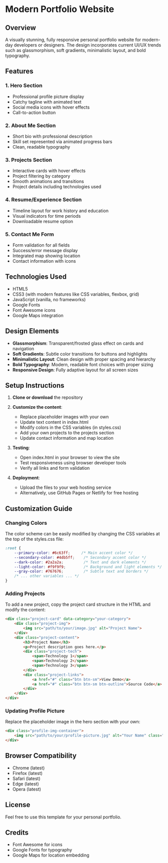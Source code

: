 # Modern Portfolio Website

## Overview
A visually stunning, fully responsive personal portfolio website for modern-day developers or designers. The design incorporates current UI/UX trends such as glassmorphism, soft gradients, minimalistic layout, and bold typography.

## Features

### 1. Hero Section
- Professional profile picture display
- Catchy tagline with animated text
- Social media icons with hover effects
- Call-to-action button

### 2. About Me Section
- Short bio with professional description
- Skill set represented via animated progress bars
- Clean, readable typography

### 3. Projects Section
- Interactive cards with hover effects
- Project filtering by category
- Smooth animations and transitions
- Project details including technologies used

### 4. Resume/Experience Section
- Timeline layout for work history and education
- Visual indicators for time periods
- Downloadable resume option

### 5. Contact Me Form
- Form validation for all fields
- Success/error message display
- Integrated map showing location
- Contact information with icons

## Technologies Used
- HTML5
- CSS3 (with modern features like CSS variables, flexbox, grid)
- JavaScript (vanilla, no frameworks)
- Google Fonts
- Font Awesome icons
- Google Maps integration

## Design Elements
- **Glassmorphism**: Transparent/frosted glass effect on cards and navigation
- **Soft Gradients**: Subtle color transitions for buttons and highlights
- **Minimalistic Layout**: Clean design with proper spacing and hierarchy
- **Bold Typography**: Modern, readable font choices with proper sizing
- **Responsive Design**: Fully adaptive layout for all screen sizes

## Setup Instructions

1. **Clone or download** the repository
2. **Customize the content**:
   - Replace placeholder images with your own
   - Update text content in index.html
   - Modify colors in the CSS variables (in styles.css)
   - Add your own projects to the projects section
   - Update contact information and map location

3. **Testing**:
   - Open index.html in your browser to view the site
   - Test responsiveness using browser developer tools
   - Verify all links and form validation

4. **Deployment**:
   - Upload the files to your web hosting service
   - Alternatively, use GitHub Pages or Netlify for free hosting

## Customization Guide

### Changing Colors
The color scheme can be easily modified by changing the CSS variables at the top of the styles.css file:

```css
:root {
    --primary-color: #6c63ff;     /* Main accent color */
    --secondary-color: #4db5ff;    /* Secondary accent color */
    --dark-color: #2a2a2a;         /* Text and dark elements */
    --light-color: #f9f9f9;        /* Background and light elements */
    --gray-color: #767676;         /* Subtle text and borders */
    /* ... other variables ... */
}
```

### Adding Projects
To add a new project, copy the project card structure in the HTML and modify the content:

```html
<div class="project-card" data-category="your-category">
    <div class="project-img">
        <img src="path/to/your/image.jpg" alt="Project Name">
    </div>
    <div class="project-content">
        <h3>Project Name</h3>
        <p>Project description goes here.</p>
        <div class="project-tech">
            <span>Technology 1</span>
            <span>Technology 2</span>
            <span>Technology 3</span>
        </div>
        <div class="project-links">
            <a href="#" class="btn btn-sm">View Demo</a>
            <a href="#" class="btn btn-sm btn-outline">Source Code</a>
        </div>
    </div>
</div>
```

### Updating Profile Picture
Replace the placeholder image in the hero section with your own:

```html
<div class="profile-img-container">
    <img src="path/to/your/profile-picture.jpg" alt="Your Name" class="profile-img">
</div>
```

## Browser Compatibility
- Chrome (latest)
- Firefox (latest)
- Safari (latest)
- Edge (latest)
- Opera (latest)

## License
Feel free to use this template for your personal portfolio.

## Credits
- Font Awesome for icons
- Google Fonts for typography
- Google Maps for location embedding